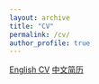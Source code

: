 ```yaml
---
layout: archive
title: "CV"
permalink: /cv/
author_profile: true
---
```


[English CV](https://www.overleaf.com/read/spjxxvkqmxwk)
[中文简历](https://www.overleaf.com/read/vpdhjrhbdjtz)
